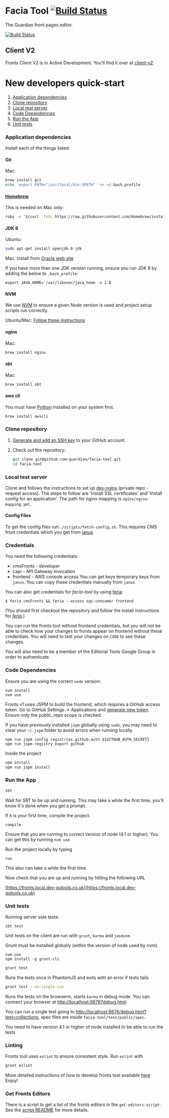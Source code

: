 # Facia Tool [![Build Status](https://travis-ci.org/guardian/facia-tool.svg?branch=master)](https://travis-ci.org/guardian/facia-tool)

The Guardian front pages editor.

[![Build Status](https://travis-ci.org/guardian/facia-tool.svg?branch=master)](https://travis-ci.org/guardian/facia-tool)

## Client V2

Fronts Client V2 is in Active Development. You'll find it over at [client-v2](/client-v2).

# New developers quick-start

1. [Application dependencies](#application-dependencies)
1. [Clone repository](#clone-repository)
1. [Local test server](#local-test-server)
1. [Code Dependencies](#code-dependencies)
1. [Run the App](#run-the-app)
1. [Unit tests](#unit-tests)

### Application dependencies

Install each of the things listed:

#### Git

Mac:

```bash
brew install git
echo 'export PATH="/usr/local/bin:$PATH"' >> ~/.bash_profile
```

#### [Homebrew](http://brew.sh/)

This is needed on Mac only:

```bash
ruby -e "$(curl -fsSL https://raw.githubusercontent.com/Homebrew/install/master/install)"
```

#### JDK 8

Ubuntu:

```bash
sudo apt-get install openjdk-8-jdk
```

Mac: Install from [Oracle web site](http://www.oracle.com/technetwork/java/javase/downloads/jdk8-downloads-2133151.html)

If you have more than one JDK version running, ensure you run JDK 8 by adding the below to `.bash_profile`:

```
export JAVA_HOME=`/usr/libexec/java_home -v 1.8
```

#### NVM

We use [NVM](https://github.com/creationix/nvm) to ensure a given Node version is used and project setup scripts run correctly.

Ubuntu/Mac: [Follow these instructions](https://github.com/nvm-sh/nvm#installation-and-update)

#### nginx

Mac:

```bash
brew install nginx
```

#### sbt

Mac:

```bash
brew install sbt
```

#### aws cli

You must have [Python](https://www.python.org/) installed on your system first.

```bash
brew install awscli
```

### Clone repository

1. [Generate and add an SSH key](https://help.github.com/articles/generating-ssh-keys) to your GitHub account.
1. Check out the repository:

    ```bash
    git clone git@github.com:guardian/facia-tool.git
    cd facia-tool
    ```

### Local test server

Clone and follows the instructions to set up [dev-nginx](https://github.com/guardian/dev-nginx) (private repo - request access). The steps to follow are 'Install SSL certificates' and 'Install config for an application'. The path for nginx mapping is `nginx/nginx-mapping.yml`.

#### Config Files

To get the config files run `./scripts/fetch-config.sh`. This requires CMS front credentials which you get from [janus](https://janus.gutools.co.uk)

### Credentials

You need the following credentials:

-   cmsFronts - developer
-   capi - API Gateway invocation
-   frontend - AWS console access
    You can get keys temporary keys from `janus`. You can copy these credentials manually from `janus`

You can also get credentials for _facia-tool_ by using [feria](https://github.com/guardian/feria):

```
$ feria cmsFronts && feria --access sqs-consumer frontend
```

(You should first checkout the repository and follow the install instructions for [_feria_](https://github.com/guardian/feria).)

You can run the fronts tool without frontend credentials, but you will not be able to check how your changes to fronts appear on frontend without
these credentials. You will need to test your changes on `CODE` to see these changes.

You will also need to be a member of the Editorial Tools Google Group in order to authenticate.

### Code Dependencies

Ensure you are using the correct `node` version:

```
nvm install
nvm use
```

Fronts v1 uses JSPM to build the frontend, which requires a GitHub access token. Go to GitHub Settings -> Applications and [generate new token](https://github.com/settings/tokens/new). Ensure only the public_repo scope is checked.

If you have previously installed `jspm` globally using `sudo`, you may need to clear your `~/.jspm` folder to avoid errors when running locally.

```
npm run jspm config registries.github.auth ${GITHUB_AUTH_SECRET}
npm run jspm registry export github
```

Inside the project

```bash
npm install
npm run jspm install
```

### Run the App

```bash
sbt
```

Wait for SBT to be up and running. This may take a while the first time, you'll know it's done when you get a prompt.

If it is your first time, compile the project.

```
compile
```

Ensure that you are running to correct version of node (4.1 or higher).
You can get this by running `nvm use`

Run the project locally by typing

```
run
```

This also can take a while the first time.

Now check that you are up and running by hitting the following URL

[https://fronts.local.dev-gutools.co.uk](https://fronts.local.dev-gutools.co.uk)

### Unit tests

Running server side tests:

```
sbt test
```

Unit tests on the client are run with `grunt`, `karma` and `jasmine`.

Grunt must be installed globally (within the version of node used by nvm).

```
nvm use
npm install -g grunt-cli
```

```bash
grunt test
```

Runs the tests once in PhantomJS and exits with an error if tests fails

```bash
grunt test --no-single-run
```

Runs the tests on the browserm, starts `karma` in debug mode. You can connect your browser at [http://localhost:9876?debug.html](http://localhost:9876?debug.html)

You can run a single test going to [http://localhost:9876/debug.html?test=collections](http://localhost:9876/debug.html?test=collections), spec files are inside `facia-tool/test/public/spec`.

You need to have version 4.1 or higher of node installed to be able to run the tests

### Linting

Fronts tool uses `eslint` to ensure consistent style. Run `eslint` with

```bash
grunt eslint
```

More detailed instructions of how to develop fronts tool available [here](./GUIDE_TO_FRONTS.md)
Enjoy!

### Get Fronts Editors

There is a script to get a list of the fronts editors in the `get-editors-script`. See the [script README](./get-editors-script/README.md) for more details.
